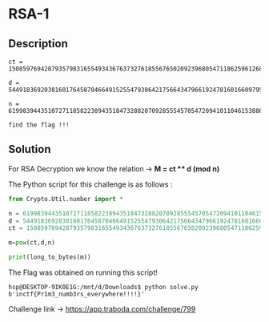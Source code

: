# RSA-1 
## Description
```console
ct = 150859769428793579831655493436763732761855676502092396805471186259612683113189813779125420624235108320061125750722613217061632554767544064236625047485798

d = 5449183692038160176458704664915255479306421756643479661924781601660979586297401198990374095173236695333286183399351435119824462835107658870375937906740473

n = 6199839443510727118582238943518473288207092855545705472094101104615388686975831725014126898601689400490069406700638613735171804391778443281676088639018061

find the flag !!!
```

## Solution

For RSA Decryption we know the relation -> **M = ct ** d (mod n)**

The Python script for this challenge is as follows : 

```python
from Crypto.Util.number import *

n = 6199839443510727118582238943518473288207092855545705472094101104615388686975831725014126898601689400490069406700638613735171804391778443281676088639018061
d = 5449183692038160176458704664915255479306421756643479661924781601660979586297401198990374095173236695333286183399351435119824462835107658870375937906740473
ct = 150859769428793579831655493436763732761855676502092396805471186259612683113189813779125420624235108320061125750722613217061632554767544064236625047485798

m=pow(ct,d,n)

print(long_to_bytes(m))
```
The Flag was obtained on running this script!

```console
hsp@DESKTOP-9IK0E1G:/mnt/d/Downloads$ python solve.py
b'inctf{Pr1m3_numb3rs_everywhere!!!!}'
```

Challenge link -> https://app.traboda.com/challenge/799
